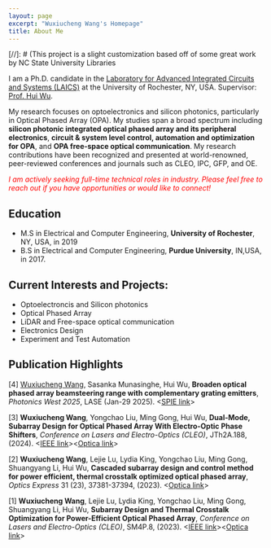 ```yaml
---
layout: page
excerpt: "Wuxiucheng Wang's Homepage"
title: About Me
---
```


[//]: # (This project is a slight customization based off of some great work by NC State University Libraries

I am a Ph.D. candidate in the [Laboratory for Advanced Integrated Circuits and Systems (LAICS)](https://www.hajim.rochester.edu/ece/sites/laics/research-projects/) at the University of Rochester, NY, USA. Supervisor: [Prof. Hui Wu](https://www.hajim.rochester.edu/ece/people/faculty/wu_hui/index.html).

My research focuses on optoelectronics and silicon photonics, particularly in Optical Phased Array (OPA). My studies span a broad spectrum including **silicon photonic integrated optical phased array and its peripheral electronics**, **circuit & system level control, automation and optimization for OPA**, and **OPA free-space optical communication**. My research contributions have been recognized and presented at world-renowned, peer-reviewed conferences and journals such as CLEO, IPC, GFP, and OE.

*<span style="color:red">I am actively seeking full-time technical roles in industry. Please feel free to reach out if you have opportunities or would like to connect!</span>*

## Education

* M.S in Electrical and Computer Engineering, **University of Rochester**, NY, USA, in 2019
* B.S in Electrical and Computer Engineering, **Purdue University**, IN,USA, in 2017.

## Current Interests and Projects:

* Optoelectroncis and Silicon photonics
* Optical Phased Array
* LiDAR and Free-space optical communication
* Electronics Design
* Experiment and Test Automation

## Publication Highlights
<p>[4] <u> Wuxiucheng Wang</u>, Sasanka Munasinghe, Hui Wu, <strong>Broaden optical phased array beamsteering range with complementary grating emitters</strong>, <em>Photonics West 2025</em>, LASE (Jan-29 2025). &lt;<a href="https://doi.org/10.1117/12.3043452">SPIE link</a>&gt;</p>

<p>[3] <strong> Wuxiucheng Wang</strong>, Yongchao Liu, Ming Gong, Hui Wu, <strong>Dual-Mode, Subarray Design for Optical Phased Array With Electro-Optic Phase Shifters</strong>, <em>Conference on Lasers and Electro-Optics (CLEO)</em>, JTh2A.188, (2024). &lt;<a href="https://ieeexplore.ieee.org/abstract/document/10727269">IEEE link</a>&gt;&lt;<a href="https://opg.optica.org/abstract.cfm?uri=CLEO_AT-2024-JTh2A.188">Optica link</a>&gt;</p>

<p>[2] <strong> Wuxiucheng Wang</strong>, Lejie Lu, Lydia King, Yongchao Liu, Ming Gong, Shuangyang Li, Hui Wu, <strong>Cascaded subarray design and control method for power efficient, thermal crosstalk optimized optical phased array</strong>, <em>Optics Express</em> 31 (23), 37381-37394, (2023). &lt;<a href="https://opg.optica.org/oe/fulltext.cfm?uri=oe-31-23-37381&id=541030">Optica link</a>&gt;</p>

<p>[1] <strong> Wuxiucheng Wang</strong>, Lejie Lu, Lydia King, Yongchao Liu, Ming Gong, Shuangyang Li, Hui Wu, <strong>Subarray Design and Thermal Crosstalk Optimization for Power-Efficient Optical Phased Array</strong>, <em>Conference on Lasers and Electro-Optics (CLEO)</em>, SM4P.8, (2023). &lt;<a href="https://ieeexplore.ieee.org/abstract/document/10258690">IEEE link</a>&gt;&lt;<a href="https://opg.optica.org/abstract.cfm?uri=CLEO_SI-2023-SM4P.8">Optica link</a>&gt;</p>




